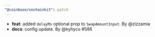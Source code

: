 ```yaml
---
"@coinbase/onchainkit": patch
---
```


- **feat**: added `delayMs` optional prop to `SwapAmountInput`. By @zizzamia 
- **docs**: config update. By @kyhyco #586
